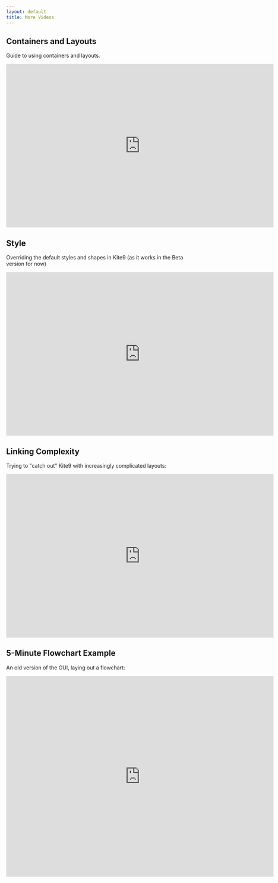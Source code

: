 ```yaml
---
layout: default
title: More Videos
---
```


## Containers and Layouts

Guide to using containers and layouts.

<iframe width="720" height="440" src="https://www.youtube.com/embed/eKfBEJrl8qc" frameborder="0" allowfullscreen></iframe>

## Style

Overriding the default styles and shapes in Kite9 (as it works in the Beta version for now)

<iframe width="720" height="440" src="https://www.youtube.com/embed/4NpwHqguK6c" frameborder="0" allowfullscreen></iframe>

## Linking Complexity

Trying to "catch out" Kite9 with increasingly complicated layouts:

<iframe width="720" height="440" src="https://www.youtube.com/embed/0uQ9vd7JfpQ" frameborder="0" allowfullscreen></iframe>

## 5-Minute Flowchart Example

An old version of the GUI, laying out a flowchart:

<iframe width="720" height="540" src="https://www.youtube.com/embed/11hDqL7oFbk" frameborder="0" allowfullscreen></iframe>
